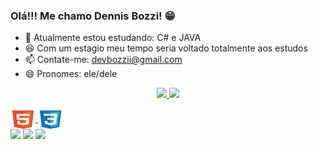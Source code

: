 ### Olá!!! Me chamo Dennis Bozzi! 😁

- 🌱 Atualmente estou estudando: C# e JAVA
- 😆 Com um estagio meu tempo seria voltado totalmente aos estudos
- 📫 Contate-me: devbozzii@gmail.com 
- 😄 Pronomes: ele/dele

<div width="100%" align="center">
  <a href="https://github.com/DennisBozzi">
  <img height="150em" src="https://github-readme-stats.vercel.app/api?username=DennisBozzi&show_icons=false&theme=dark&include_all_commits=true&count_private=true"/>
  <img height="150em" src="https://github-readme-stats.vercel.app/api/top-langs/?username=DennisBozzi&layout=compact&langs_count=7&theme=dark"/>
</div>

<div style="display: inline_block"><br>
  <img align="center" alt="Dennis-HTML" height="30" width="40" src="https://raw.githubusercontent.com/devicons/devicon/master/icons/html5/html5-original.svg">
  <img align="center" alt="Dennis-CSS" height="30" width="40" src="https://raw.githubusercontent.com/devicons/devicon/master/icons/css3/css3-original.svg">
</div>

<div margin-top"10px">
  <a href="https://instagram.com/dennisbozzi" target="_blank"><img src="https://img.shields.io/badge/-Instagram-%23E4405F?style=for-the-badge&logo=instagram&logoColor=white" target="_blank"></a>
 <a href="https://www.discordapp.com/users/355802139798274048" target="_blank"><img src="https://img.shields.io/badge/Discord-7289DA?style=for-the-badge&logo=discord&logoColor=white" target="_blank"></a> 
  <a href="https://www.linkedin.com/in/dennis-bozzi-985682234" target="_blank"><img src="https://img.shields.io/badge/-LinkedIn-%230077B5?style=for-the-badge&logo=linkedin&logoColor=white" target="_blank"></a>  
</div>

